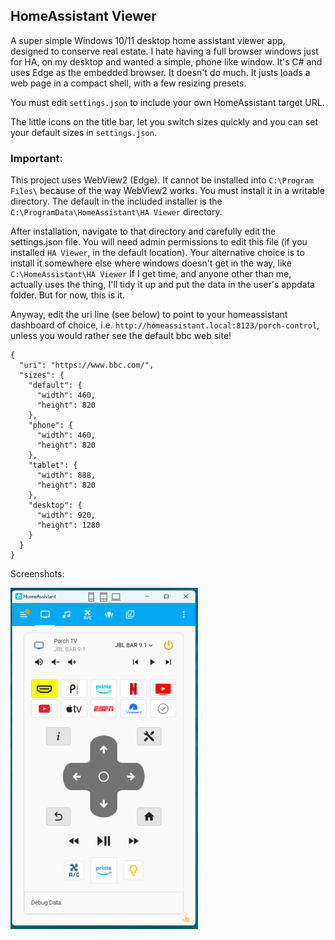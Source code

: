 ## HomeAssistant Viewer

A super simple Windows 10/11 desktop home assistant viewer app, designed to conserve real estate. I hate having a full browser windows just for HA, on my desktop and wanted a simple, phone like window.
It's C# and uses Edge as the embedded browser. It doesn't do much. It justs loads a web page in a compact shell, with a few resizing presets.

You must edit `settings.json` to include your own HomeAssistant target URL.

The little icons on the title bar, let you switch sizes quickly and you can set your default sizes in `settings.json`.

### **Important**:
This project uses WebView2 (Edge). It cannot be installed into `C:\Program Files\` because of the way WebView2 works. 
You must install it in a writable directory. The default in the included installer is the `C:\ProgramData\HomeAssistant\HA Viewer` directory.

After installation, navigate to that directory and carefully edit the settings.json file.
You will need admin permissions to edit this file (if you installed `HA Viewer`, in the default location). 
Your alternative choice is to install it somewhere else where windows doesn't get in the way, like `C:\HomeAssistant\HA Viewer`
If I get time, and anyone other than me, actually uses the thing, I'll tidy it up and put the data in the user's appdata folder. But for now, this is it.

Anyway, edit the uri line (see below) to point to your homeassistant dashboard of choice, i.e. `http://homeassistant.local:8123/porch-control`, 
unless you would rather see the default bbc web site!


```
{
  "uri": "https://www.bbc.com/",
  "sizes": {
    "default": {
      "width": 460,
      "height": 820
    },
    "phone": {
      "width": 460,
      "height": 820
    },
    "tablet": {
      "width": 888,
      "height": 820
    },
    "desktop": {
      "width": 920,
      "height": 1280
    }
  }
}
```


Screenshots:  

<img src="icons/screenshot.png" alt="Example Screenshot" width="300">
